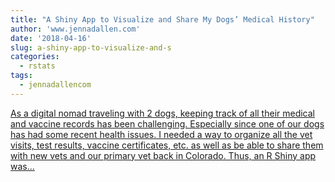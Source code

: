 ```yaml
---
title: "A Shiny App to Visualize and Share My Dogs’ Medical History"
author: 'www.jennadallen.com'
date: '2018-04-16'
slug: a-shiny-app-to-visualize-and-s
categories:
  - rstats
tags:
  - jennadallencom
---
```


[As a digital nomad traveling with 2 dogs, keeping track of all their medical and vaccine records has been challenging. Especially since one of our dogs has had some recent health issues. I needed a way to organize all the vet visits, test results, vaccine certificates, etc. as well as be able to share them with new vets and our primary vet back in Colorado. Thus, an R Shiny app was...<click to read more>](https://www.jennadallen.com/post/a-shiny-app-to-visualize-and-share-my-dogs-medical-history/)

